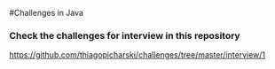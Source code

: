 #Challenges in Java

### Check the challenges for interview in this repository


https://github.com/thiagopicharski/challenges/tree/master/interview/1

